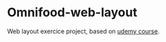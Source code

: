 # Omnifood-web-layout
Web layout exercice project, based on [udemy course](https://www.udemy.com/design-and-develop-a-killer-website-with-html5-and-css3).
